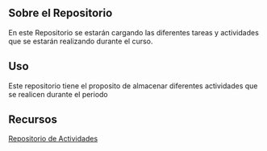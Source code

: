 
<!-- ABOUT THE PROJECT -->
## Sobre el Repositorio

En este Repositorio se estarán cargando las diferentes tareas y actividades que se estarán realizando durante el curso. 
 
<!-- USAGE EXAMPLES -->
## Uso
Este repositorio tiene el proposito de almacenar diferentes actividades que se realicen durante el periodo


## Recursos
[Repositorio de Actividades](https://github.com/gilecheverria/github_fundamentals/tree/main)














[Bootstrap.com]: https://img.shields.io/badge/Bootstrap-563D7C?style=for-the-badge&logo=bootstrap&logoColor=white
[Bootstrap-url]: https://getbootstrap.com
[JQuery.com]: https://img.shields.io/badge/jQuery-0769AD?style=for-the-badge&logo=jquery&logoColor=white
[JQuery-url]: https://jquery.com 

